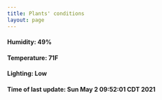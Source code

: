 ```yaml
---
title: Plants' conditions
layout: page
---
```



#### Humidity: 49%
#### Temperature: 71F
#### Lighting: Low
#### Time of last update: Sun May  2 09:52:01 CDT 2021
